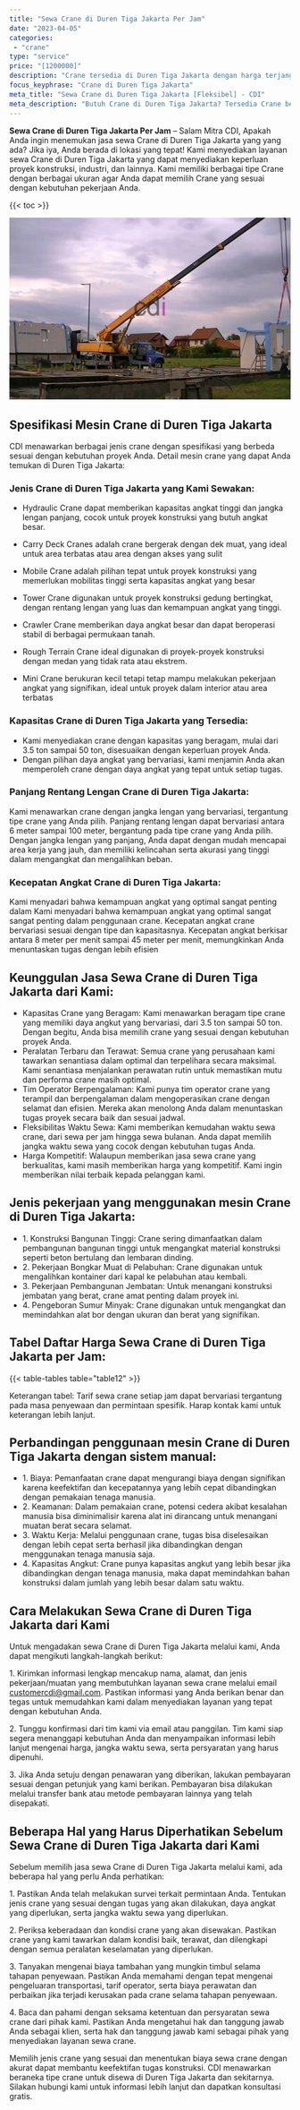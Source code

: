 ```yaml
---
title: "Sewa Crane di Duren Tiga Jakarta Per Jam"
date: "2023-04-05"
categories:
 - "crane"
type: "service"
price: "[1200000]"
description: "Crane tersedia di Duren Tiga Jakarta dengan harga terjangkau. Crane cocok untuk mendukung proyek sebagai peralatan angkat yang optimal. Dapatkan penawaran spesial sekarang."
focus_keyphrase: "Crane di Duren Tiga Jakarta"
meta_title: "Sewa Crane di Duren Tiga Jakarta [Fleksibel] - CDI"
meta_description: "Butuh Crane di Duren Tiga Jakarta? Tersedia Crane berkualitas untuk proyek pembangunan. Nikmati harga terbaik hari ini."
---
```


**Sewa Crane di Duren Tiga Jakarta Per Jam** – Salam Mitra CDI, Apakah Anda ingin menemukan jasa sewa Crane di Duren Tiga Jakarta yang yang ada? Jika iya, Anda berada di lokasi yang tepat! Kami menyediakan layanan sewa Crane di Duren Tiga Jakarta yang dapat menyediakan keperluan proyek konstruksi, industri, dan lainnya. Kami memiliki berbagai tipe Crane dengan berbagai ukuran agar Anda dapat memilih Crane yang sesuai dengan kebutuhan pekerjaan Anda.

{{< toc >}}

![Sewa Crane di Duren Tiga Jakarta Per Jam](/images/crane/crane-22.jpg)

## Spesifikasi Mesin Crane di Duren Tiga Jakarta

CDI menawarkan berbagai jenis crane dengan spesifikasi yang berbeda sesuai dengan kebutuhan proyek Anda. Detail mesin crane yang dapat Anda temukan di Duren Tiga Jakarta:

### Jenis Crane di Duren Tiga Jakarta yang Kami Sewakan:

*   Hydraulic Crane dapat memberikan kapasitas angkat tinggi dan jangka lengan panjang, cocok untuk proyek konstruksi yang butuh angkat besar.
*   Carry Deck Cranes adalah crane bergerak dengan dek muat, yang ideal untuk area terbatas atau area dengan akses yang sulit

*   Mobile Crane adalah pilihan tepat untuk proyek konstruksi yang memerlukan mobilitas tinggi serta kapasitas angkat yang besar

*   Tower Crane digunakan untuk proyek konstruksi gedung bertingkat, dengan rentang lengan yang luas dan kemampuan angkat yang tinggi.
*   Crawler Crane memberikan daya angkat besar dan dapat beroperasi stabil di berbagai permukaan tanah.
*   Rough Terrain Crane ideal digunakan di proyek-proyek konstruksi dengan medan yang tidak rata atau ekstrem.
*   Mini Crane berukuran kecil tetapi tetap mampu melakukan pekerjaan angkat yang signifikan, ideal untuk proyek dalam interior atau area terbatas

### Kapasitas Crane di Duren Tiga Jakarta yang Tersedia:

*   Kami menyediakan crane dengan kapasitas yang beragam, mulai dari 3.5 ton sampai 50 ton, disesuaikan dengan keperluan proyek Anda.
*   Dengan pilihan daya angkat yang bervariasi, kami menjamin Anda akan memperoleh crane dengan daya angkat yang tepat untuk setiap tugas.

### Panjang Rentang Lengan Crane di Duren Tiga Jakarta:

Kami menawarkan crane dengan jangka lengan yang bervariasi, tergantung tipe crane yang Anda pilih. Panjang rentang lengan dapat bervariasi antara 6 meter sampai 100 meter, bergantung pada tipe crane yang Anda pilih. Dengan jangka lengan yang panjang, Anda dapat dengan mudah mencapai area kerja yang jauh, dan memiliki kelincahan serta akurasi yang tinggi dalam mengangkat dan mengalihkan beban.

### Kecepatan Angkat Crane di Duren Tiga Jakarta:

Kami menyadari bahwa kemampuan angkat yang optimal sangat penting dalam Kami menyadari bahwa kemampuan angkat yang optimal sangat sangat penting dalam penggunaan crane. Kecepatan angkat crane bervariasi sesuai dengan tipe dan kapasitasnya. Kecepatan angkat berkisar antara 8 meter per menit sampai 45 meter per menit, memungkinkan Anda menuntaskan tugas dengan lebih efisien

## Keunggulan Jasa Sewa Crane di Duren Tiga Jakarta dari Kami:

*   Kapasitas Crane yang Beragam: Kami menawarkan beragam tipe crane yang memiliki daya angkut yang bervariasi, dari 3.5 ton sampai 50 ton. Dengan begitu, Anda bisa memilih crane yang sesuai dengan kebutuhan proyek Anda.
*   Peralatan Terbaru dan Terawat: Semua crane yang perusahaan kami tawarkan senantiasa dalam optimal dan terpelihara secara maksimal. Kami senantiasa menjalankan perawatan rutin untuk memastikan mutu dan performa crane masih optimal.
*   Tim Operator Berpengalaman: Kami punya tim operator crane yang terampil dan berpengalaman dalam mengoperasikan crane dengan selamat dan efisien. Mereka akan menolong Anda dalam menuntaskan tugas proyek secara baik dan sesuai jadwal.
*   Fleksibilitas Waktu Sewa: Kami memberikan kemudahan waktu sewa crane, dari sewa per jam hingga sewa bulanan. Anda dapat memilih jangka waktu sewa yang cocok dengan kebutuhan tugas Anda.
*   Harga Kompetitif: Walaupun memberikan jasa sewa crane yang berkualitas, kami masih memberikan harga yang kompetitif. Kami ingin memberikan nilai terbaik kepada pelanggan kami.

## Jenis pekerjaan yang menggunakan mesin Crane di Duren Tiga Jakarta:

*   1\. Konstruksi Bangunan Tinggi: Crane sering dimanfaatkan dalam pembangunan bangunan tinggi untuk mengangkat material konstruksi seperti beton bertulang dan lembaran dinding.
*   2\. Pekerjaan Bongkar Muat di Pelabuhan: Crane digunakan untuk mengalihkan kontainer dari kapal ke pelabuhan atau kembali.
*   3\. Pekerjaan Pembangunan Jembatan: Untuk menangani konstruksi jembatan yang berat, crane amat penting dalam proyek ini.
*   4\. Pengeboran Sumur Minyak: Crane digunakan untuk mengangkat dan memindahkan alat bor dengan ukuran dan berat yang signifikan.

## Tabel Daftar Harga Sewa Crane di Duren Tiga Jakarta per Jam:

{{< table-tables table="table12" >}}

Keterangan tabel: Tarif sewa crane setiap jam dapat bervariasi tergantung pada masa penyewaan dan permintaan spesifik. Harap kontak kami untuk keterangan lebih lanjut.

## Perbandingan penggunaan mesin Crane di Duren Tiga Jakarta dengan sistem manual:

*   1\. Biaya: Pemanfaatan crane dapat mengurangi biaya dengan signifikan karena keefektifan dan kecepatannya yang lebih cepat dibandingkan dengan pemakaian tenaga manusia.
*   2\. Keamanan: Dalam pemakaian crane, potensi cedera akibat kesalahan manusia bisa diminimalisir karena alat ini dirancang untuk menangani muatan berat secara selamat.
*   3\. Waktu Kerja: Melalui penggunaan crane, tugas bisa diselesaikan dengan lebih cepat serta berhasil jika dibandingkan dengan menggunakan tenaga manusia saja.
*   4\. Kapasitas Angkut: Crane punya kapasitas angkut yang lebih besar jika dibandingkan dengan tenaga manusia, maka dapat memindahkan bahan konstruksi dalam jumlah yang lebih besar dalam satu waktu.

## Cara Melakukan Sewa Crane di Duren Tiga Jakarta dari Kami

Untuk mengadakan sewa Crane di Duren Tiga Jakarta melalui kami, Anda dapat mengikuti langkah-langkah berikut:

1\.  Kirimkan informasi lengkap mencakup nama, alamat, dan jenis pekerjaan/muatan yang membutuhkan layanan sewa crane melalui email customercdi@gmail.com. Pastikan informasi yang Anda berikan benar dan tegas untuk memudahkan kami dalam menyediakan layanan yang tepat dengan kebutuhan Anda.

2\.  Tunggu konfirmasi dari tim kami via email atau panggilan. Tim kami siap segera menanggapi kebutuhan Anda dan menyampaikan informasi lebih lanjut mengenai harga, jangka waktu sewa, serta persyaratan yang harus dipenuhi.

3\.  Jika Anda setuju dengan penawaran yang diberikan, lakukan pembayaran sesuai dengan petunjuk yang kami berikan. Pembayaran bisa dilakukan melalui transfer bank atau metode pembayaran lainnya yang telah disepakati.

## Beberapa Hal yang Harus Diperhatikan Sebelum Sewa Crane di Duren Tiga Jakarta dari Kami

Sebelum memilih jasa sewa Crane di Duren Tiga Jakarta melalui kami, ada beberapa hal yang perlu Anda perhatikan:

1\.  Pastikan Anda telah melakukan survei terkait permintaan Anda. Tentukan jenis crane yang sesuai dengan tugas yang akan dilakukan, daya angkat yang diperlukan, serta jangka waktu sewa yang diperlukan.

2\.  Periksa keberadaan dan kondisi crane yang akan disewakan. Pastikan crane yang kami tawarkan dalam kondisi baik, terawat, dan dilengkapi dengan semua peralatan keselamatan yang diperlukan.

3\.  Tanyakan mengenai biaya tambahan yang mungkin timbul selama tahapan penyewaan. Pastikan Anda memahami dengan tepat mengenai pengeluaran transportasi, tarif operator, serta biaya perawatan dan perbaikan jika terjadi kerusakan pada crane selama tahapan penyewaan.

4\.  Baca dan pahami dengan seksama ketentuan dan persyaratan sewa crane dari pihak kami. Pastikan Anda mengetahui hak dan tanggung jawab Anda sebagai klien, serta hak dan tanggung jawab kami sebagai pihak yang menyediakan layanan sewa crane.

Memilih jenis crane yang sesuai dan menentukan biaya sewa crane dengan akurat dapat membantu keefektifan tugas konstruksi. CDI menawarkan beraneka tipe crane untuk disewa di Duren Tiga Jakarta dan sekitarnya. Silakan hubungi kami untuk informasi lebih lanjut dan dapatkan konsultasi gratis.